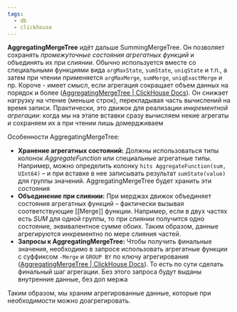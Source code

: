 ```yaml
---
tags:
  - db
  - clickhouse
---
```


**AggregatingMergeTree** идёт дальше SummingMergeTree. Он позволяет сохранять _промежуточные состояния агрегатных функций_ и объединять их при слиянии. Обычно используется вместе со специальными функциями вида `argMaxState`, `sumState`, `uniqState` и т.п., а затем при чтении применяется `argMaxMerge`, `sumMerge`, `uniqExactMerge` и пр.  Короче - имеет смысл, если агрегация сокращает объем данных на порядок и более ([AggregatingMergeTree | ClickHouse Docs](https://clickhouse.com/docs/ru/engines/table-engines/mergetree-family/aggregatingmergetree#:~:text=match%20at%20L240%20%D0%98%D1%81%D0%BF%D0%BE%D0%BB%D1%8C%D0%B7%D0%BE%D0%B2%D0%B0%D0%BD%D0%B8%D0%B5%20,%D1%83%D0%BC%D0%B5%D0%BD%D1%8C%D1%88%D0%B0%D0%B5%D1%82%20%D0%BA%D0%BE%D0%BB%D0%B8%D1%87%D0%B5%D1%81%D1%82%D0%B2%D0%BE%20%D1%81%D1%82%D1%80%D0%BE%D0%BA%20%D0%BD%D0%B0%20%D0%BF%D0%BE%D1%80%D1%8F%D0%B4%D0%BA%D0%B8)). Он снижает нагрузку на чтение (меньше строк), перекладывая часть вычислений на время записи.
Практически, это движок для реализации _инкрементной агрегации_: когда мы на этапе вставки сразу вычисляем некие агрегаты и сохраняем их а при чтении лишь домердживаем

Особенности AggregatingMergeTree:

- **Хранение агрегатных состояний:** Должны использоваться типы колонок _AggregateFunction_ или специальные агрегатные типы. Например, можно определить колонку `hits AggregateFunction(sum, UInt64)` – и при вставке в нее записывать результат `sumState(value)` для группы значений. AggregatingMergeTree будет хранить эти состояния 
- **Объединение при слиянии:** При мерджах движок объединяет состояния агрегатных функций – фактически вызывая соответствующие [[Merge]] функции. Например, если в двух частях есть _SUM_ для одной группы, то при слиянии получится одно состояние, эквивалентное сумме обоих. Таким образом, данные агрегируются инкрементно по мере слияния частей.
- **Запросы к AggregatingMergeTree:** Чтобы получить финальные значения, необходимо в запросе использовать агрегатные функции с суффиксом `-Merge` и `GROUP BY` по ключу агрегирования ([AggregatingMergeTree | ClickHouse Docs](https://clickhouse.com/docs/ru/engines/table-engines/mergetree-family/aggregatingmergetree#:~:text=%D1%84%D1%83%D0%BD%D0%BA%D1%86%D0%B8%D1%8F%D0%BC%D0%B8%20,Merge)). То есть по сути сделать финальный шаг агрегации. Без этого запроса будут выданы внутренние данные, без доп мержа

Таким образом, мы храним агрегированные данные, которые при необходимости можно доагрегировать.

